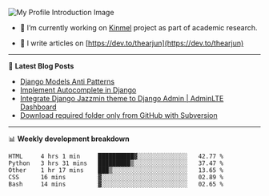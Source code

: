 ![My Profile Introduction Image](https://i.ibb.co/tLFZ15Q/gh.png)

- 🔭 I’m currently working on [Kinmel](https://github.com/thearjun/kinmel) project as part of academic research.

- 📝 I write articles on [https://dev.to/thearjun](https://dev.to/thearjun)

-------

📕 **Latest Blog Posts**
<!-- BLOG-POST-LIST:START -->
- [Django Models Anti Patterns](https://dev.to/thearjun/django-models-anti-patterns-1ma1)
- [Implement Autocomplete in Django](https://dev.to/thearjun/implement-autocomplete-in-django-3h20)
- [Integrate Django Jazzmin theme to Django Admin | AdminLTE Dashboard](https://dev.to/thearjun/integrate-django-jazzmin-theme-to-django-admin-adminlte-dashboard-5aao)
- [Download required folder only from GitHub with Subversion](https://dev.to/thearjun/download-required-folder-only-from-github-with-subversion-2gpc)
<!-- BLOG-POST-LIST:END -->

-------

📊 **Weekly development breakdown**
<!--START_SECTION:waka-->
```text
HTML     4 hrs 1 min     ██████████▓░░░░░░░░░░░░░░   42.77 % 
Python   3 hrs 31 mins   █████████▒░░░░░░░░░░░░░░░   37.47 % 
Other    1 hr 17 mins    ███▒░░░░░░░░░░░░░░░░░░░░░   13.65 % 
CSS      16 mins         ▓░░░░░░░░░░░░░░░░░░░░░░░░   02.89 % 
Bash     14 mins         ▓░░░░░░░░░░░░░░░░░░░░░░░░   02.65 % 
```
<!--END_SECTION:waka-->
<img src='https://profile-counter.glitch.me/thearjun/count.svg' width='0px'>

